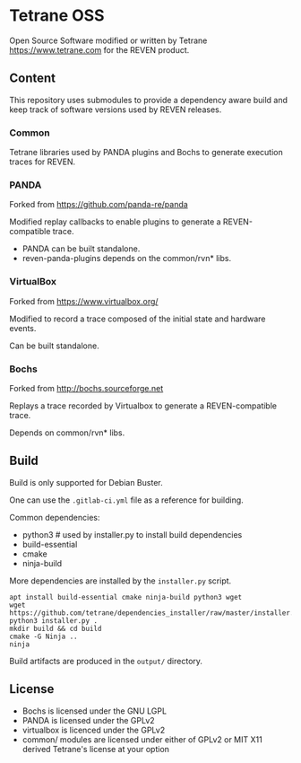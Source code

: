 # Tetrane OSS

Open Source Software modified or written by Tetrane https://www.tetrane.com for the REVEN product.

## Content

This repository uses submodules to provide a dependency aware build and keep track of software versions used by REVEN releases.

### Common

Tetrane libraries used by PANDA plugins and Bochs to generate execution traces for REVEN.

### PANDA

Forked from https://github.com/panda-re/panda

Modified replay callbacks to enable plugins to generate a REVEN-compatible trace.

- PANDA can be built standalone.
- reven-panda-plugins depends on the common/rvn* libs.

### VirtualBox

Forked from https://www.virtualbox.org/

Modified to record a trace composed of the initial state and hardware events.

Can be built standalone.

### Bochs

Forked from http://bochs.sourceforge.net

Replays a trace recorded by Virtualbox to generate a REVEN-compatible trace.

Depends on common/rvn* libs.

## Build

Build is only supported for Debian Buster.

One can use the `.gitlab-ci.yml` file as a reference for building.

Common dependencies:

- python3 # used by installer.py to install build dependencies
- build-essential
- cmake
- ninja-build

More dependencies are installed by the `installer.py` script.

```
apt install build-essential cmake ninja-build python3 wget
wget https://github.com/tetrane/dependencies_installer/raw/master/installer.py
python3 installer.py .
mkdir build && cd build
cmake -G Ninja ..
ninja
```

Build artifacts are produced in the `output/` directory.

## License

- Bochs is licensed under the GNU LGPL
- PANDA is licensed under the GPLv2
- virtualbox is licenced under the GPLv2
- common/ modules are licensed under either of GPLv2 or MIT X11 derived 
Tetrane's license at your option
